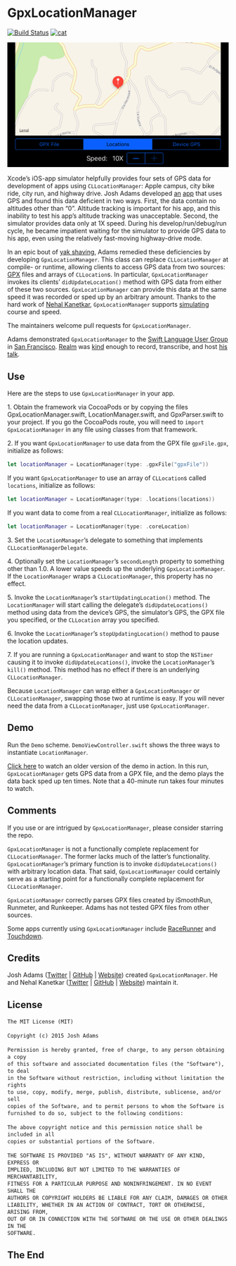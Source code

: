 GpxLocationManager
===================
[![Build Status](https://travis-ci.org/vermont42/GpxLocationManager.svg?branch=master)](https://travis-ci.org/vermont42/GpxLocationManager)
[![cat](https://img.shields.io/badge/cat-friendly-blue.svg)](https://twitter.com/vermont42/status/784504585243078656)

![Demo](screenshot.png "Demo of GpxLocationManager")

Xcode’s iOS-app simulator helpfully provides four sets of GPS data for development of apps using `CLLocationManager`: Apple campus, city bike ride, city run, and highway drive. Josh Adams developed [an](https://github.com/vermont42/RaceRunner) [app](https://itunes.apple.com/us/app/racerunner-run-tracking-app/id1065017082) that uses GPS and found this data deficient in two ways. First, the data contain no altitudes other than “0”. Altitude tracking is important for his app, and this inability to test his app’s altitude tracking was unacceptable. Second, the simulator provides data only at 1X speed. During his develop/run/debug/run cycle, he became impatient waiting for the simulator to provide GPS data to his app, even using the relatively fast-moving highway-drive mode.

In an epic bout of [yak shaving](http://sethgodin.typepad.com/seths_blog/2005/03/dont_shave_that.html), Adams remedied these deficiencies by developing `GpxLocationManager`. This class can replace `CLLocationManager` at compile- or runtime, allowing clients to access GPS data from two sources: [GPX](https://en.wikipedia.org/wiki/GPS_Exchange_Format) files and arrays of `CLLocation`s. In particular, `GpxLocationManager` invokes its clients’ `didUpdateLocation()` method with GPS data from either of these two sources. `GpxLocationManager` can provide this data at the same speed it was recorded or sped up by an arbitrary amount. Thanks to the hard work of [Nehal Kanetkar](https://github.com/nkanetka), `GpxLocationManager` supports [simulating](http://nkanetka.github.io/projects/gpx/) course and speed.

The maintainers welcome pull requests for  `GpxLocationManager`.

Adams demonstrated `GpxLocationManager` to the [Swift Language User Group](http://www.meetup.com/swift-language/) in [San Francisco](http://www.sanfrancisco.travel). [Realm](http://realm.io) was [kind](https://www.youtube.com/watch?v=LI7-Cu-9wWM) enough to record, transcribe, and host [his talk](https://realm.io/news/josh-adams-gpx-location-manager/).

## Use
Here are the steps to use `GpxLocationManager` in your app.

1\. Obtain the framework via CocoaPods or by copying the files GpxLocationManager.swift, LocationManager.swift, and GpxParser.swift to your project. If you go the CocoaPods route, you will need to `import GpxLocationManager` in any file using classes from that framework.

2\. If you want `GpxLocationManager` to use data from the GPX file `gpxFile.gpx`, initialize as follows:

```swift
let locationManager = LocationManager(type: .gpxFile("gpxFile"))
```

If you want `GpxLocationManager` to use an array of `CLLocation`s called `locations`, initialize as follows:

```swift
let locationManager = LocationManager(type: .locations(locations))
```

If you want data to come from a real `CLLocationManager`, initialize as follows:

```swift
let locationManager = LocationManager(type: .coreLocation)
```

3\. Set the `LocationManager`’s delegate to something that implements `CLLocationManagerDelegate`.

4\. Optionally set the `LocationManager`’s `secondLength` property to something other than 1.0. A lower value speeds up the underlying `GpxLocationManager`. If the `LocationManager` wraps a `CLLocationManager`, this property has no effect.

5\. Invoke the `LocationManager`’s `startUpdatingLocation()` method. The `LocationManager` will start calling the delegate’s `didUpdateLocations()` method using data from the device’s GPS, the simulator’s GPS, the GPX file you specified, or the `CLLocation` array you specified.

6\. Invoke the `LocationManager`’s `stopUpdatingLocation()` method to pause the location updates.

7\. If you are running a `GpxLocationManager` and want to stop the `NSTimer` causing it to invoke `didUpdateLocations()`, invoke the `LocationManager`’s `kill()` method. This method has no effect if there is an underlying `CLLocationManager`.

Because `LocationManager` can wrap either a `GpxLocationManager` or `CLLocationManager`, swapping those two at runtime is easy. If you will never need the data from a `CLLocationManager`, just use `GpxLocationManager`.


## Demo

Run the `Demo` scheme. `DemoViewController.swift` shows the three ways to instantiate `LocationManager`.

[Click here](https://vimeo.com/138813570) to watch an older version of the demo in action. In this run, `GpxLocationManager` gets GPS data from a GPX file, and the demo plays the data back sped up ten times. Note that a 40-minute run takes four minutes to watch.

## Comments

If you use or are intrigued by `GpxLocationManager`, please consider starring the repo.

`GpxLocationManager` is not a functionally complete replacement for `CLLocationManager`. The former lacks much of the latter’s functionality. `GpxLocationManager`’s primary function is to invoke `didUpdateLocations()` with arbitrary location data. That said, `GpxLocationManager` could certainly serve as a starting point for a functionally complete replacement for `CLLocationManager`.

`GpxLocationManager` correctly parses GPX files created by iSmoothRun, Runmeter, and Runkeeper. Adams has not tested GPX files from other sources.

Some apps currently using `GpxLocationManager` include [RaceRunner](https://itunes.apple.com/us/app/racerunner-run-tracking-app/id1065017082) and [Touchdown](http://touchdownapp.ca).

## Credits

Josh Adams ([Twitter](https://twitter.com/vermont42) | [GitHub](https://github.com/vermont42) | [Website](http://racecondition.software)) created `GpxLocationManager`. He and Nehal Kanetkar ([Twitter](https://twitter.com/KanetkarNehal) | [GitHub](https://github.com/nkanetka) | [Website](http://nkanetka.github.io)) maintain it.

## License
```
The MIT License (MIT)

Copyright (c) 2015 Josh Adams

Permission is hereby granted, free of charge, to any person obtaining a copy
of this software and associated documentation files (the "Software"), to deal
in the Software without restriction, including without limitation the rights
to use, copy, modify, merge, publish, distribute, sublicense, and/or sell
copies of the Software, and to permit persons to whom the Software is
furnished to do so, subject to the following conditions:

The above copyright notice and this permission notice shall be included in all
copies or substantial portions of the Software.

THE SOFTWARE IS PROVIDED "AS IS", WITHOUT WARRANTY OF ANY KIND, EXPRESS OR
IMPLIED, INCLUDING BUT NOT LIMITED TO THE WARRANTIES OF MERCHANTABILITY,
FITNESS FOR A PARTICULAR PURPOSE AND NONINFRINGEMENT. IN NO EVENT SHALL THE
AUTHORS OR COPYRIGHT HOLDERS BE LIABLE FOR ANY CLAIM, DAMAGES OR OTHER
LIABILITY, WHETHER IN AN ACTION OF CONTRACT, TORT OR OTHERWISE, ARISING FROM,
OUT OF OR IN CONNECTION WITH THE SOFTWARE OR THE USE OR OTHER DEALINGS IN THE
SOFTWARE.
```


## The End
